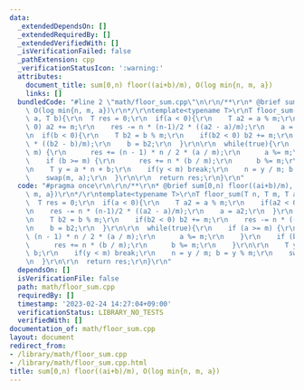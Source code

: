 ```yaml
---
data:
  _extendedDependsOn: []
  _extendedRequiredBy: []
  _extendedVerifiedWith: []
  _isVerificationFailed: false
  _pathExtension: cpp
  _verificationStatusIcon: ':warning:'
  attributes:
    document_title: sum[0,n) floor((ai+b)/m), O(log min{n, m, a})
    links: []
  bundledCode: "#line 2 \"math/floor_sum.cpp\"\n\r\n/**\r\n* @brief sum[0,n) floor((ai+b)/m),\
    \ O(log min{n, m, a})\r\n*/\r\ntemplate<typename T>\r\nT floor_sum(T n, T m, T\
    \ a, T b){\r\n  T res = 0;\r\n  if(a < 0){\r\n    T a2 = a % m;\r\n    if(a2 <\
    \ 0) a2 += m;\r\n    res -= n * (n-1)/2 * ((a2 - a)/m);\r\n    a = a2;\r\n  }\r\
    \n  if(b < 0){\r\n    T b2 = b % m;\r\n    if(b2 < 0) b2 += m;\r\n    res -= n\
    \ * ((b2 - b)/m);\r\n    b = b2;\r\n  }\r\n\r\n  while(true){\r\n    if (a >=\
    \ m) {\r\n      res += (n - 1) * n / 2 * (a / m);\r\n      a %= m;\r\n    }\r\n\
    \    if (b >= m) {\r\n      res += n * (b / m);\r\n      b %= m;\r\n    }\r\n\r\
    \n    T y = a * n + b;\r\n    if(y < m) break;\r\n    n = y / m; b = y % m;\r\n\
    \    swap(m, a);\r\n  }\r\n\r\n  return res;\r\n}\r\n"
  code: "#pragma once\r\n\r\n/**\r\n* @brief sum[0,n) floor((ai+b)/m), O(log min{n,\
    \ m, a})\r\n*/\r\ntemplate<typename T>\r\nT floor_sum(T n, T m, T a, T b){\r\n\
    \  T res = 0;\r\n  if(a < 0){\r\n    T a2 = a % m;\r\n    if(a2 < 0) a2 += m;\r\
    \n    res -= n * (n-1)/2 * ((a2 - a)/m);\r\n    a = a2;\r\n  }\r\n  if(b < 0){\r\
    \n    T b2 = b % m;\r\n    if(b2 < 0) b2 += m;\r\n    res -= n * ((b2 - b)/m);\r\
    \n    b = b2;\r\n  }\r\n\r\n  while(true){\r\n    if (a >= m) {\r\n      res +=\
    \ (n - 1) * n / 2 * (a / m);\r\n      a %= m;\r\n    }\r\n    if (b >= m) {\r\n\
    \      res += n * (b / m);\r\n      b %= m;\r\n    }\r\n\r\n    T y = a * n +\
    \ b;\r\n    if(y < m) break;\r\n    n = y / m; b = y % m;\r\n    swap(m, a);\r\
    \n  }\r\n\r\n  return res;\r\n}\r\n"
  dependsOn: []
  isVerificationFile: false
  path: math/floor_sum.cpp
  requiredBy: []
  timestamp: '2023-02-24 14:27:04+09:00'
  verificationStatus: LIBRARY_NO_TESTS
  verifiedWith: []
documentation_of: math/floor_sum.cpp
layout: document
redirect_from:
- /library/math/floor_sum.cpp
- /library/math/floor_sum.cpp.html
title: sum[0,n) floor((ai+b)/m), O(log min{n, m, a})
---
```

